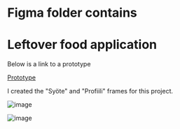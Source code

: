 # Figma folder contains

# Leftover food application
Below is a link to a prototype

[Prototype](https://www.figma.com/file/1Ihg71ZyQulGtvg1BsGhby/Prototyyppi?type=design&node-id=0%3A1&mode=design&t=8CL1DKChg9c1xpJo-1)

I created the "Syöte" and "Profiili" frames for this project.

![image](https://github.com/ronetsu/portfolio/assets/104922181/56ecab8f-56c3-4ca3-ae11-3ca416c48cdc)

![image](https://github.com/ronetsu/portfolio/assets/104922181/2b09c5d6-de52-427b-9b65-9d98ae26ac27)
